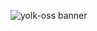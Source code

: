 ![yolk-oss banner](https://github.com/yolk-oss/.github/assets/36774784/e9482225-2e54-4b1a-a0b1-3716c8e1c3b8)
